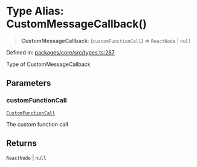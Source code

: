 # Type Alias: CustomMessageCallback()

> **CustomMessageCallback**: (`customFunctionCall`) => `ReactNode` \| `null`

Defined in: [packages/core/src/types.ts:287](https://github.com/GeoDaCenter/openassistant/blob/2cb8f20a901f3385efeb40778248119c5e49db78/packages/core/src/types.ts#L287)

Type of CustomMessageCallback

## Parameters

### customFunctionCall

[`CustomFunctionCall`](CustomFunctionCall.md)

The custom function call

## Returns

`ReactNode` \| `null`
